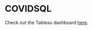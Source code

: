 # COVIDSQL
Check out the Tableau dashboard [here](https://public.tableau.com/app/profile/neelak.ghosh/viz/CovidDashboard_17056064901430/Dashboard1).
